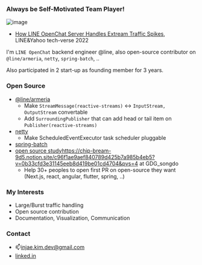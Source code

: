 ### Always be Self-Motivated Team Player!
![image](https://github.com/injae-kim/injae-kim/assets/34854527/70215679-4007-4ce7-be37-43b9d3a2cd4d)

- [How LINE OpenChat Server Handles Extream Traffic Spikes](https://engineering.linecorp.com/ko/blog/how-line-openchat-server-handles-extreme-traffic-spikes), LINE&Yahoo tech-verse 2022

I'm `LINE OpenChat` backend engineer @line, also open-source contributor on `@line/armeria`, `netty`, `spring-batch`, ..

Also participated in 2 start-up as founding member for 3 years.

### Open Source
- [@line/armeria](https://github.com/line/armeria/pulls?q=is%3Apr+author%3Ainjae-kim)
  - Make `StreamMessage(reactive-streams)` <-> `InputStream, OutputStream` convertable
  - Add `SurroundingPublisher` that can add head or tail item on `Publisher(reactive-streams)`
- [netty](https://github.com/netty/netty/pulls?q=is%3Apr+author%3Ainjae-kim+)
  - Make ScheduledEventExecutor task scheduler pluggable
- [spring-batch](https://github.com/spring-projects/spring-batch/pulls?q=is%3Apr+author%3Ainjae-kim+)
- [open source study](https://chip-bream-9d5.notion.site/c96f1ae9aef840789d425b7a985b4eb5?v=0b33cfd3e31145eeb8d419be01cd4704&pvs=4)https://chip-bream-9d5.notion.site/c96f1ae9aef840789d425b7a985b4eb5?v=0b33cfd3e31145eeb8d419be01cd4704&pvs=4 at GDG_songdo
  - Help 30+ peoples to open first PR on open-source they want (Next.js, react, angular, flutter, spring, ..)

### My Interests
- Large/Burst traffic handling
- Open source contribution
- Documentation, Visualization, Communication

### Contact
- 📫injae.kim.dev@gmail.com
- [linked.in](www.linkedin.com/in/injae-kim-dev)
